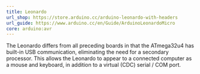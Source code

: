 ```yaml
---
title: Leonardo
url_shop: https://store.arduino.cc/arduino-leonardo-with-headers
url_guide: https://www.arduino.cc/en/Guide/ArduinoLeonardoMicro
core: arduino:avr
---
```


The Leonardo differs from all preceding boards in that the ATmega32u4 has built-in USB communication, eliminating the need for a secondary processor. This allows the Leonardo to appear to a connected computer as a mouse and keyboard, in addition to a virtual (CDC) serial / COM port.